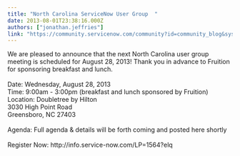 ```yaml
---
title: "North Carolina ServiceNow User Group  "
date: 2013-08-01T23:38:16.000Z
authors: ["jonathan.jeffries"]
link: "https://community.servicenow.com/community?id=community_blog&sys_id=53ecee65dbd0dbc01dcaf3231f9619a1"
---
```

<p>We are pleased to announce that the next North Carolina user group meeting is scheduled for August 28, 2013! Thank you in advance to Fruition for sponsoring breakfast and lunch.<br /><br />Date: Wednesday, August 28, 2013<br />Time: 9:00am - 3:00pm (breakfast and lunch sponsored by Fruition)<br />Location: Doubletree by Hilton<br />3030 High Point Road<br />Greensboro, NC 27403<br /><br />Agenda: Full agenda &amp; details will be forth coming and posted here shortly<br /><br />Register Now: http://info.service-now.com/LP=1564?elq</p>